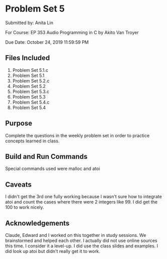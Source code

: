 # Problem Set 5
Submitted by: Anita Lin

For Course: EP 353 Audio Programming in C by Akito Van Troyer

Due Date: October 24, 2019 11:59:59 PM

## Files Included
1. Problem Set 5.1.c
2. Problem Set 5.1
3. Problem Set 5.2.c
4. Problem Set 5.2
5. Problem Set 5.3.c
6. Problem Set 5.3
7. Problem Set 5.4.c
8. Problem Set 5.4


## Purpose
Complete the questions in the weekly problem set in order to practice concepts learned in class.

## Build and Run Commands
Special commands used were malloc and atoi

## Caveats
I didn't get the 3rd one fully working because I wasn't sure how to integrate atoi and count the 
cases where there were 2 integers like 99. I did get the 100 to work nicely. 

## Acknowledgements
Claude, Edward and I worked on this together in study sessions. We brainstormed and helped each other. 
I actually did not use online sources this time. I consider it a level-up. I did use the class slides and examples. 
I did look up atoi but didn't really get it to work. 



